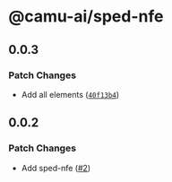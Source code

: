 # @camu-ai/sped-nfe

## 0.0.3

### Patch Changes

- Add all elements ([`40f13b4`](https://github.com/camu-ai/sped/commit/40f13b469872dcf2a1c0b2c8763c143bac3eea87))

## 0.0.2

### Patch Changes

- Add sped-nfe ([#2](https://github.com/camu-ai/sped/pull/2))
